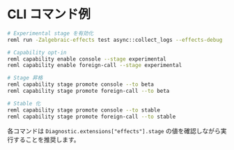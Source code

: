 # CLI コマンド例

```bash
# Experimental stage を有効化
reml run -Zalgebraic-effects test async::collect_logs --effects-debug

# Capability opt-in
reml capability enable console --stage experimental
reml capability enable foreign-call --stage experimental

# Stage 昇格
reml capability stage promote console --to beta
reml capability stage promote foreign-call --to beta

# Stable 化
reml capability stage promote console --to stable
reml capability stage promote foreign-call --to stable
```

各コマンドは `Diagnostic.extensions["effects"].stage` の値を確認しながら実行することを推奨します。
